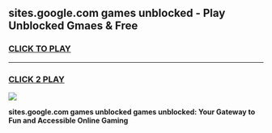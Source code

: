
## sites.google.com games unblocked - Play Unblocked Gmaes & Free
<h3>
<a href="https://premium.freeplayer.one?title=sites.google.com_games_unblocked&ref=20F">CLICK TO PLAY</a></h3>
<hr>

<h3>
<a href="https://premium.freeplayer.one?title=sites.google.com_games_unblocked&ref=20F">CLICK 2 PLAY</a>
  
</h3>

<a href="https://premium.freeplayer.one?title=sites.google.com_games_unblocked&ref=20F/"><img src="https://clearcache.store/games.png"></a>


**sites.google.com games unblocked games unblocked: Your Gateway to Fun and Accessible Online Gaming**
